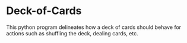 # Deck-of-Cards
This python program delineates how a deck of cards should behave for actions such as shuffling the deck, dealing cards, etc.
